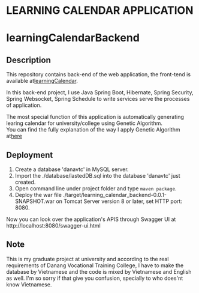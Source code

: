 # LEARNING CALENDAR APPLICATION
# learningCalendarBackend
## Description
This repository contains back-end of the web application, the front-tend is available at[learningCalendar](http://example.com).  

In this back-end project, I use Java Spring Boot, Hibernate, Spring Security, Spring Websocket, Spring Schedule to write services serve the processes of application.
 
The most special function of this application is automatically generating learing calendar for university/college using Genetic Algorithm.  
You can find the fully explanation of the way I apply Genetic Algorithm at[here](ttps://google.com )

## Deployment
1. Create a database 'danavtc' in MySQL server.
2. Import the ./database/lastedDB.sql into the database 'danavtc' just created.
3. Open command line under project folder and type `maven package`.
4. Deploy the war file ./target/learning_calendar_backend-0.0.1-SNAPSHOT.war on Tomcat Server version 8 or later, set HTTP port: 8080.
 
Now you can look over the application's APIS through Swagger UI at http://localhost:8080/swagger-ui.html

## Note
This is my graduate project at university and according to the real requirements of Danang Vocational Training College,
I have to make the database by Vietnamese and the code is mixed by Vietnamese and English as well.
I'm so sorry if that give you confusion, specially to who does'nt know Vietnamese.
